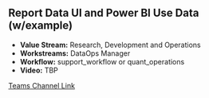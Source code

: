 ## Report Data UI and Power BI Use Data (w/example)

- **Value Stream:** Research, Development and Operations
- **Workstreams:** DataOps Manager
- **Workflow:** support_workflow or quant_operations
- **Video:** TBP

[Teams Channel Link](https://teams.microsoft.com/l/message/19:1dea54c6db60416e8985ba6bf7bb7883@thread.skype/1654547445989?tenantId=e95f1b23-abaf-45ee-821d-b7ab251ab3bf&groupId=1db500d5-0d01-4254-af42-ad3f78bafacd&parentMessageId=1654547445989&teamName=teampsd_vha&channelName=quant_workflow&createdTime=1654547445989)
